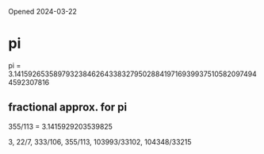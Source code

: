 Opened 2024-03-22

# pi
pi = 3.141592653589793238462643383279502884197169399375105820974944592307816

## fractional approx. for pi

355/113 = 3.1415929203539825

3, 22/7, 333/106, 355/113, 103993/33102, 104348/33215


